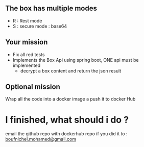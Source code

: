 ## The box has multiple modes

- R : Rest mode
- S : secure mode : base64

## Your mission
- Fix all red tests
- Implements the Box Api using spring boot, ONE api must be implemented
  - decrypt a box content and return the json result
    
## Optional mission
Wrap all the code into a docker image a push it to docker Hub

# I finished, what should i do ?
email the github repo with dockerhub repo if you did it to : boufnichel.mohamed@gmail.com 
